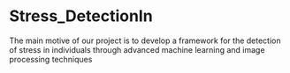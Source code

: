 # Stress_DetectionIn
The main motive of our project is to develop a  framework for the detection of stress in individuals through advanced machine  learning and image processing techniques

